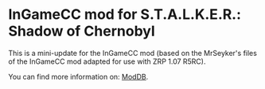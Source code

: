 # InGameCC mod for S.T.A.L.K.E.R.: Shadow of Chernobyl

This is a mini-update for the InGameCC mod (based on the MrSeyker's files of the InGameCC mod adapted for use with ZRP 1.07 R5RC).

You can find more information on: [ModDB](https://www.moddb.com/games/stalker/addons/mini-update-patch-for-the-ingamecc-mod).
